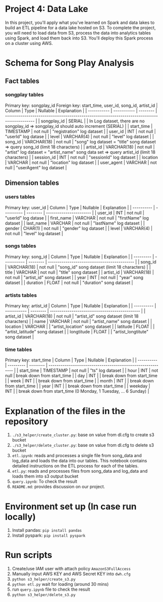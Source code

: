 # Project 4: Data Lake
In this project, you'll apply what you've learned on Spark and data lakes to build an ETL pipeline for a data lake hosted on S3. To complete the project, you will need to load data from S3, process the data into analytics tables using Spark, and load them back into S3. You'll deploy this Spark process on a cluster using AWS.

# Schema for Song Play Analysis


## Fact tables
### songplay tables
Primary key: songplay_id
Foreign key: start_time, user_id, song_id, artist_id
| Column      | Type        | Nullable | Explanation                                                                                   |
| ----------- | ----------- | -------- | --------------------------------------------------------------------------------------------- |
| songplay_id | SERIAL      |          | In Log dataset, there are no songplay_id => songplay_id should auto increment (SERIAL)        |
| start_time  | TIMESTAMP   | not null | "registration" log dataset                                                                    |
| user_id     | INT         | not null | "userId" log datase                                                                           |
| level       | VARCHAR(4)  | not null | "level" log dataset                                                                           |
| song_id     | VARCHAR(18) | not null | "song"   log dataset =  "title" song dataset => query song_id (limit 18 characters)           |
| artist_id   | VARCHAR(18) | not null | "artist"  log dataset =  "artist_name" song data set => query artist_id (limit 18 characters) |
| session_id  | INT         | not null | "sessionId" log dataset                                                                       |
| location    | VARCHAR     | not null | "location" log dataset                                                                        |
| user_agent  | VARCHAR     | not null | "userAgent" log dataset                                                                       |

## Dimension tables

### users tables
Primary key: user_id
| Column     | Type       | Nullable | Explanation             |
| ---------- | ---------- | -------- | ----------------------- |
| user_id    | INT        | not null | "userId" log datase     |
| first_name | VARCHAR    | not null | "firstName" log dataset |
| last_name  | VARCHAR    | not null | "lastName" log dataset  |
| gender     | CHAR(1)    | not null | "gender" log dataset    |
| level      | VARCHAR(4) | not null | "level" log dataset     |

### songs tables
Primary key: song_id
| Column    | Type        | Nullable | Explanation                                  |
| --------- | ----------- | -------- | -------------------------------------------- |
| song_id   | VARCHAR(18) | not null | "song_id" song dataset (limit 18 characters) |
| title     | VARCHAR     | not null | "title" song dataset                         |
| artist_id | VARCHAR(18) | not null | "artist_id" song dataset                     |
| year      | INT         | not null | "year" song dataset                          |
| duration  | FLOAT       | not null | "duration" song dataset                      |

### artists tables
Primary key: artist_id
| Column     | Type        | Nullable | Explanation                                    |
| ---------- | ----------- | -------- | ---------------------------------------------- |
| artist_id  | VARCHAR(18) | not null | "artist_id" song dataset (limit 18 characters) |
| name       | VARCHAR     | not null | "artist_name" song dataset                     |
| location   | VARCHAR     |          | "artist_location" song dataset                 |
| latitude   | FLOAT       |          | "artist_latitude" song dataset                 |
| longtitude | FLOAT       |          | "artist_longtitute" song dataset               |

### time tables
Primary key: start_time
| Column     | Type      | Nullable | Explanation                                                  |
| ---------- | --------- | -------- | ------------------------------------------------------------ |
| start_time | TIMESTAMP | not null | "ts" log dataset                                             |
| hour       | INT       | not null | break down from start_time                                   |
| day        | INT       |          | break down from start_time                                   |
| week       | INT       |          | break down from start_time                                   |
| month      | INT       |          | break down from start_time                                   |
| year       | INT       |          | break down from start_time                                   |
| weekday    | INT       |          | break down from start_time (0 Monday, 1 Tuesday, … 6 Sunday) |

# Explanation of the files in the repository
1. ```./s3_helper/create_cluster.py```: base on value from dl.cfg to create s3 bucket
2. ```./s3_helper/delete_cluster.py```: base on value from dl.cfg to delete s3 bucket
3. ```etl.ipynb```: reads and processes a single file from song_data and log_data and loads the data into our tables. This notebook contains detailed instructions on the ETL process for each of the tables.
4. ```etl.py```: reads and processes files from song_data and log_data and loads them into s3 output bucket
5. ```query.ipynb```: To check the result
6. ```README.md```: provides discussion on our project.

# Environment set up (In case run locally)
1. Install pandas: ```pip install pandas```
2. Install pyspark: ```pip install pyspark```

# Run scripts

1. Create/use IAM user with attach policy ```AmazonS3FullAccess```
2. Manually input AWS  KEY and AWS Secret KEY into ```dwh.cfg``` 
3. ```python s3_helper/create_s3.py```
4. ```python etl.py``` wait for loading (around 30 mins)
5. run  ```query.ipynb``` file to check the result
6. ```python s3_helper/delete_s3.py```

